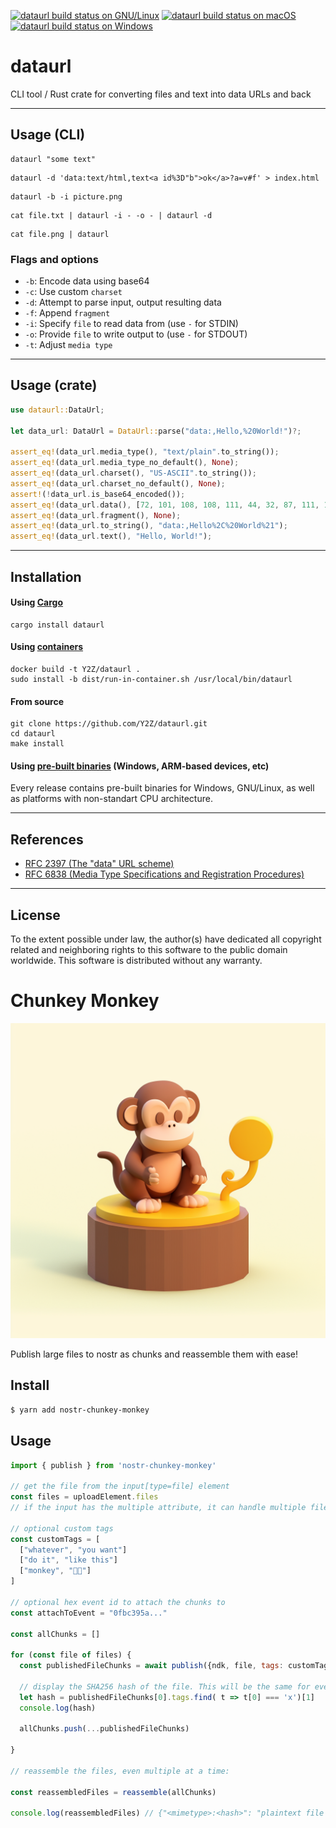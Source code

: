 [![dataurl build status on GNU/Linux](https://github.com/Y2Z/dataurl/workflows/GNU%2FLinux/badge.svg)](https://github.com/Y2Z/dataurl/actions?query=workflow%3AGNU%2FLinux)
[![dataurl build status on macOS](https://github.com/Y2Z/dataurl/workflows/macOS/badge.svg)](https://github.com/Y2Z/dataurl/actions?query=workflow%3AmacOS)
[![dataurl build status on Windows](https://github.com/Y2Z/dataurl/workflows/Windows/badge.svg)](https://github.com/Y2Z/dataurl/actions?query=workflow%3AWindows)

# dataurl

CLI tool / Rust crate for converting files and text into data URLs and back


---------------------------------------------------


## Usage (CLI)

```console
dataurl "some text"
```

```console
dataurl -d 'data:text/html,text<a id%3D"b">ok</a>?a=v#f' > index.html
```

```console
dataurl -b -i picture.png
```

```console
cat file.txt | dataurl -i - -o - | dataurl -d
```

```console
cat file.png | dataurl
```

### Flags and options

 - `-b`: Encode data using base64
 - `-c`: Use custom `charset`
 - `-d`: Attempt to parse input, output resulting data
 - `-f`: Append `fragment`
 - `-i`: Specify `file` to read data from (use `-` for STDIN)
 - `-o`: Provide `file` to write output to (use `-` for STDOUT)
 - `-t`: Adjust `media type`


---------------------------------------------------


## Usage (crate)

```rust
use dataurl::DataUrl;

let data_url: DataUrl = DataUrl::parse("data:,Hello,%20World!")?;

assert_eq!(data_url.media_type(), "text/plain".to_string());
assert_eq!(data_url.media_type_no_default(), None);
assert_eq!(data_url.charset(), "US-ASCII".to_string());
assert_eq!(data_url.charset_no_default(), None);
assert!(!data_url.is_base64_encoded());
assert_eq!(data_url.data(), [72, 101, 108, 108, 111, 44, 32, 87, 111, 114, 108, 100, 33]);
assert_eq!(data_url.fragment(), None);
assert_eq!(data_url.to_string(), "data:,Hello%2C%20World%21");
assert_eq!(data_url.text(), "Hello, World!");
```


---------------------------------------------------


## Installation

#### Using [Cargo](https://crates.io/crates/dataurl)

```console
cargo install dataurl
```

#### Using [containers](https://www.docker.com/)

```console
docker build -t Y2Z/dataurl .
sudo install -b dist/run-in-container.sh /usr/local/bin/dataurl
```

#### From source

```console
git clone https://github.com/Y2Z/dataurl.git
cd dataurl
make install
```

#### Using [pre-built binaries](https://github.com/Y2Z/dataurl/releases) (Windows, ARM-based devices, etc)

Every release contains pre-built binaries for Windows, GNU/Linux, as well as platforms with non-standart CPU architecture.


---------------------------------------------------


## References

 - [RFC 2397 (The "data" URL scheme)](https://datatracker.ietf.org/doc/html/rfc2397)
 - [RFC 6838 (Media Type Specifications and Registration Procedures)](https://datatracker.ietf.org/doc/html/rfc6838)


---------------------------------------------------


## License

To the extent possible under law, the author(s) have dedicated all copyright related and neighboring rights to this software to the public domain worldwide.
This software is distributed without any warranty.

# Chunkey Monkey

![Chunkey Monkey](chunkeymonkey.png)

Publish large files to nostr as chunks and reassemble them with ease!

## Install

``` bash
$ yarn add nostr-chunkey-monkey
```

## Usage

``` javascript
import { publish } from 'nostr-chunkey-monkey'

// get the file from the input[type=file] element
const files = uploadElement.files
// if the input has the multiple attribute, it can handle multiple files at once

// optional custom tags
const customTags = [
  ["whatever", "you want"]
  ["do it", "like this"]
  ["monkey", "🐒🍌"]
]

// optional hex event id to attach the chunks to
const attachToEvent = "0fbc395a..." 

const allChunks = []

for (const file of files) {
  const publishedFileChunks = await publish({ndk, file, tags: customTags, attach: attachToEvent })

  // display the SHA256 hash of the file. This will be the same for every chunk, so you can use it as the identifier of the group of chunks. You can filter a relay query for the x tag to grab all the chunks.
  let hash = publishedFileChunks[0].tags.find( t => t[0] === 'x')[1] 
  console.log(hash)

  allChunks.push(...publishedFileChunks)

}

// reassemble the files, even multiple at a time:

const reassembledFiles = reassemble(allChunks)

console.log(reassembledFiles) // {"<mimetype>:<hash>": "plaintext file contents", ...}

```
